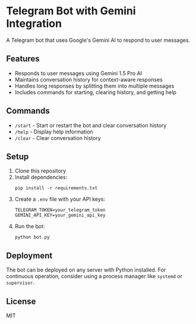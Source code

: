 # Telegram Bot with Gemini Integration

A Telegram bot that uses Google's Gemini AI to respond to user messages.

## Features

- Responds to user messages using Gemini 1.5 Pro AI
- Maintains conversation history for context-aware responses
- Handles long responses by splitting them into multiple messages
- Includes commands for starting, clearing history, and getting help

## Commands

- `/start` - Start or restart the bot and clear conversation history
- `/help` - Display help information
- `/clear` - Clear conversation history

## Setup

1. Clone this repository
2. Install dependencies:
   ```
   pip install -r requirements.txt
   ```
3. Create a `.env` file with your API keys:
   ```
   TELEGRAM_TOKEN=your_telegram_token
   GEMINI_API_KEY=your_gemini_api_key
   ```
4. Run the bot:
   ```
   python bot.py
   ```

## Deployment

The bot can be deployed on any server with Python installed. For continuous operation, consider using a process manager like `systemd` or `supervisor`.

## License

MIT
